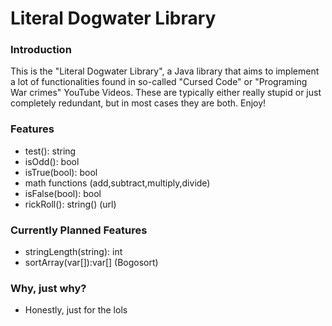 # Literal Dogwater Library

### Introduction
This is the "Literal Dogwater Library", a Java library that aims to implement
a lot of functionalities found in so-called "Cursed Code" or
"Programing War crimes" YouTube Videos. These are typically
either really stupid or just completely redundant,
but in most cases they are both. Enjoy!

### Features
- test(): string
- isOdd(): bool
- isTrue(bool): bool
- math functions (add,subtract,multiply,divide)
- isFalse(bool): bool
- rickRoll(): string() (url)

### Currently Planned Features

- stringLength(string): int
- sortArray(var[]):var[] (Bogosort)


### Why, just why?
- Honestly, just for the lols
